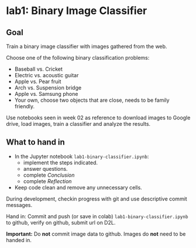 # lab1: Binary Image Classifier

## Goal

Train a binary image classifier with images gathered from the web.

Choose one of the following binary classification problems:
- Baseball vs. Cricket
- Electric vs. acoustic guitar
- Apple vs. Pear fruit
- Arch vs. Suspension bridge
- Apple vs. Samsung phone
- Your own, choose two objects that are close, needs to be family friendly.

Use notebooks seen in week 02 as reference to download images to Google drive, load images, train a classifier and analyze the results.

## What to hand in
- In the Jupyter notebook `lab1-binary-classifier.ipynb`:
  - implement the steps indicated.
  - answer questions.
  - complete *Conclusion*
  - complete *Reflection*
- Keep code clean and remove any unnecessary cells.

During development, checkin progress with git and use descriptive commit messages.

Hand in: Commit and push (or save in colab) `lab1-binary-classifier.ipynb` to github, verify on github, submit url on D2L.

**Important:** Do **not** commit image data to github. Images do **not** need to be handed in.
